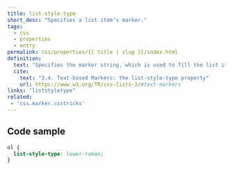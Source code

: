 ```yaml
---
title: list-style-type
short_desc: "Specifies a list item’s marker."
tags:
  - css
  - properties
  - entry
permalink: css/properties/{{ title | slug }}/index.html
definition:
  text: "Specifies the marker string, which is used to fill the list item’s marker when its content value is normal and there is no marker image."
  cite:
    text: "3.4. Text-based Markers: the list-style-type property"
    url: https://www.w3.org/TR/css-lists-3/#text-markers
links: "liststyletype"
related:
 - 'css.marker.csstricks'
---
```


<h2 class="h3"><span>Code sample</span></h2>

```css
ol {
  list-style-type: lower-roman;
}
```
